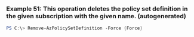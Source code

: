
### Example 51: This operation deletes the policy set definition in the given subscription with the given name. (autogenerated)
```powershell
PS C:\> Remove-AzPolicySetDefinition -Force {Force}


